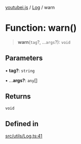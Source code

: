 [youtubei.js](../../../README.md) / [Log](../README.md) / warn

# Function: warn()

> **warn**(`tag`?, ...`args`?): `void`

## Parameters

• **tag?**: `string`

• ...**args?**: `any`[]

## Returns

`void`

## Defined in

[src/utils/Log.ts:41](https://github.com/LuanRT/YouTube.js/blob/fc5571629eca037af7de03f4b903da6add1f300b/src/utils/Log.ts#L41)
